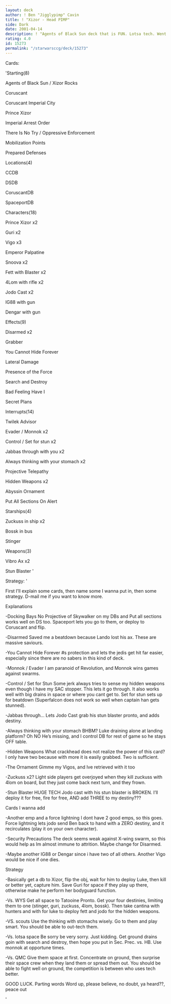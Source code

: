 ```yaml
---
layout: deck
author: ! Ben "Jigglypimp" Cavin
title: ! "Xizor - Head PIMP"
side: Dark
date: 2001-04-14
description: ! "Agents of Black Sun deck that is FUN. Lotsa tech. Went undefeated in Nevada States."
rating: 4.0
id: 15273
permalink: "/starwarsccg/deck/15273"
---
```

Cards: 

'Starting(8)

Agents of Black Sun / Xizor Rocks

Coruscant

Coruscant Imperial City

Prince Xizor

Imperial Arrest Order

There Is No Try / Oppressive Enforcement

Mobilization Points

Prepared Defenses


Locations(4)

CCDB

DSDB

CoruscantDB

SpaceportDB


Characters(18)

Prince Xizor x2

Guri x2

Vigo x3

Emperor Palpatine

Snoova x2

Fett with Blaster x2

4Lom with rifle x2

Jodo Cast x2

IG88 with gun

Dengar with gun


Effects(9)

Disarmed x2

Grabber

You Cannot Hide Forever

Lateral Damage

Presence of the Force

Search and Destroy

Bad Feeling Have I

Secret Plans


Interrupts(14)

Twilek Advisor

Evader / Monnok x2

Control / Set for stun x2

Jabbas through with you x2

Always thinking with your stomach x2

Projective Telepathy

Hidden Weapons x2

Abyssin Ornament

Put All Sections On Alert


Starships(4)

Zuckuss in ship x2

Bossk in bus

Stinger


Weapons(3)

Vibro Ax x2

Stun Blaster '

Strategy: '

First I’ll explain some cards, then name some I wanna put in, then some strategy. D-mail me if you want to know more.


Explanations

-Docking Bays No Projective of Skywalker on my DBs and Put all sections works well on DS too. Spaceport lets you go to them, or deploy to Coruscant and flip.

-Disarmed Saved me a beatdown because Lando lost his ax. These are massive saviours.

-You Cannot Hide Forever #s protection and lets the jedis get hit far easier, especially since there are no sabers in this kind of deck.

-Monnok / Evader I am paranoid of Revolution, and Monnok wins games against swarms. 

-Control / Set for Stun Some jerk always tries to sense my hidden weapons even though I have my SAC stopper. This lets it go through. It also works well with big drains in space or where you cant get to. Set for stun sets up for beatdown (Superfalcon does not work so well when captain han gets stunned).

-Jabbas through... Lets Jodo Cast grab his stun blaster pronto, and adds destiny.

-Always thinking with your stomach BHBM? Luke draining alone at landing platform? Oh NO He’s missing, and I control DB for rest of game so he stays OFF table.

-Hidden Weapons What crackhead does not realize the power of this card? I only have two because with more it is easily grabbed. Two is sufficient.

-The Ornament Gimme my Vigos, and Ive retrieved with it too

-Zuckuss x2? Light side players get overjoyed when they kill zuckuss with 4lom on board, but they just come back next turn, and they frown.

-Stun Blaster HUGE TECH Jodo cast with his stun blaster is BROKEN. I’ll deploy it for free, fire for free, AND add THREE to my destiny???


Cards I wanna add

-Another emp and a force lightning I dont have 2 good emps, so this goes. Force lightning lets jodo send Ben back to hand with a ZERO destiny, and it recirculates (play it on your own character).

-Security Precautions The deck seems weak against X-wing swarm, so this would help as Im almost immune to attrition. Maybe change for Disarmed.

-Maybe another IG88 or Dengar since i have two of all others. Another Vigo would be nice if one dies.


Strategy

-Basically get a db to Xizor, flip the obj, wait for him to deploy Luke, then kill or better yet, capture him. Save Guri for space if they play up there, otherwise make he perform her bodyguard function. 

-Vs. WYS Get all space to Tatooine Pronto. Get your four destinies, limiting them to one (stinger, guri, zuckuss, 4lom, bossk). Then take cantina with hunters and with for luke to deploy fett and jodo for the hidden weapons.

-VS. scouts Use the thinking with stomachs wisely. Go to them and play smart. You should be able to out-tech them.

-Vs. lotsa space Be sorry be very sorry. Just kidding. Get ground drains goin with search and destroy, then hope you put in Sec. Prec. vs. HB. Use monnok at opportune times.

-Vs. QMC Give them space at first. Concentrate on ground, then surprise their space crew when they land them or spread them out. You should be able to fight well on ground, the competition is between who uses tech better.


GOOD LUCK. Parting words Word up, please believe, no doubt, ya heard??, peace out

'
